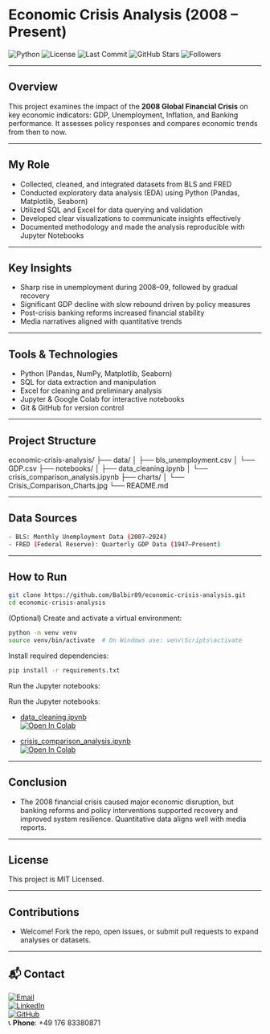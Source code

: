 # Economic Crisis Analysis (2008 – Present)

![Python](https://img.shields.io/badge/python-3.8-blue)
![License](https://img.shields.io/badge/license-MIT-green)
![Last Commit](https://img.shields.io/github/last-commit/Balbir89/economic-crisis-analysis)
![GitHub Stars](https://img.shields.io/github/stars/Balbir89/economic-crisis-analysis?style=social)
![Followers](https://img.shields.io/github/followers/Balbir89?style=social)

---

## Overview  
This project examines the impact of the **2008 Global Financial Crisis** on key economic indicators: GDP, Unemployment, Inflation, and Banking performance. It assesses policy responses and compares economic trends from then to now.

---

## My Role  
- Collected, cleaned, and integrated datasets from BLS and FRED  
- Conducted exploratory data analysis (EDA) using Python (Pandas, Matplotlib, Seaborn)  
- Utilized SQL and Excel for data querying and validation  
- Developed clear visualizations to communicate insights effectively  
- Documented methodology and made the analysis reproducible with Jupyter Notebooks  

---

## Key Insights  
- Sharp rise in unemployment during 2008–09, followed by gradual recovery  
- Significant GDP decline with slow rebound driven by policy measures  
- Post-crisis banking reforms increased financial stability  
- Media narratives aligned with quantitative trends  

---

## Tools & Technologies  
- Python (Pandas, NumPy, Matplotlib, Seaborn)  
- SQL for data extraction and manipulation  
- Excel for cleaning and preliminary analysis  
- Jupyter & Google Colab for interactive notebooks  
- Git & GitHub for version control  

---

## Project Structure  
economic-crisis-analysis/
├── data/
│ ├── bls_unemployment.csv
│ └── GDP.csv
├── notebooks/
│ ├── data_cleaning.ipynb
│ └── crisis_comparison_analysis.ipynb
├── charts/
│ └── Crisis_Comparison_Charts.jpg
└── README.md

---

## Data Sources  
```bash
- BLS: Monthly Unemployment Data (2007–2024)  
- FRED (Federal Reserve): Quarterly GDP Data (1947–Present)
```

---

## How to Run

```bash
git clone https://github.com/Balbir89/economic-crisis-analysis.git
cd economic-crisis-analysis
```

(Optional) Create and activate a virtual environment:
```bash
python -m venv venv
source venv/bin/activate  # On Windows use: venv\Scripts\activate
```


Install required dependencies:
```bash
pip install -r requirements.txt
```


Run the Jupyter notebooks:

Run the Jupyter notebooks:

- [data_cleaning.ipynb](https://colab.research.google.com/github/Balbir89/economic-crisis-analysis/blob/main/notebooks/data_cleaning.ipynb)  
  [![Open In Colab](https://colab.research.google.com/assets/colab-badge.svg)](https://colab.research.google.com/github/Balbir89/economic-crisis-analysis/blob/main/notebooks/data_cleaning.ipynb)

- [crisis_comparison_analysis.ipynb](https://colab.research.google.com/github/Balbir89/economic-crisis-analysis/blob/main/notebooks/crisis_comparison_analysis.ipynb)  
  [![Open In Colab](https://colab.research.google.com/assets/colab-badge.svg)](https://colab.research.google.com/github/Balbir89/economic-crisis-analysis/blob/main/economic_crisis_analysis.ipynb)




---

## Conclusion

- The 2008 financial crisis caused major economic disruption, but banking reforms and policy interventions supported recovery and improved system resilience. Quantitative data aligns well with media reports.

---

## License

This project is MIT Licensed.

---

## Contributions

- Welcome! Fork the repo, open issues, or submit pull requests to expand analyses or datasets.

---

## 📬 Contact

[![Email](https://img.shields.io/badge/Email-balbirbhatia.20@gmail.com-D14836?style=for-the-badge&logo=gmail&logoColor=white)](mailto:balbirbhatia.20@gmail.com)  
[![LinkedIn](https://img.shields.io/badge/LinkedIn-Balbir--Singh-0077B5?style=for-the-badge&logo=linkedin&logoColor=white)](https://www.linkedin.com/in/balbir-finance-investment-berlin)  
[![GitHub](https://img.shields.io/badge/GitHub-Balbir89-181717?style=for-the-badge&logo=github&logoColor=white)](https://github.com/Balbir89)  
📞 **Phone**: +49 176 83380871




